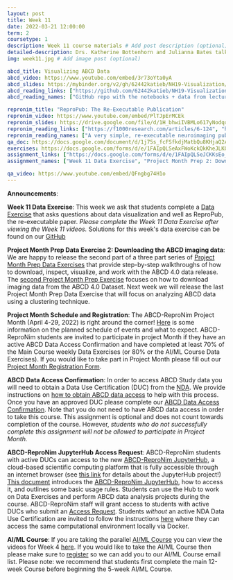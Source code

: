 ```yaml
---
layout: post
title: Week 11
date: 2022-03-21 12:00:00
term: 2
coursetype: 1
description: Week 11 course materials # Add post description (optional)
detailed-description: Drs. Katherine Bottenhorn and Julianna Bates talk about visualizing data in Python and creating re-executable research publications with ReproPub.
img: week11.jpg # Add image post (optional)

abcd_title: Visualizing ABCD Data
abcd_video: https://www.youtube.com/embed/3r73oYta0yA
abcd_slides: https://mybinder.org/v2/gh/62442katieb/NH19-Visualization/binder-live
abcd_reading_links: ["https://github.com/62442katieb/NH19-Visualization/tree/binder-live", "https://github.com/neurohackademy/visualization-in-python/blob/master/visualization-in-python.ipynb", "https://doi.org/10.1109/ICSCEE.2018.8538413", "https://towardsdatascience.com/introduction-to-data-visualization-in-python-89a54c97fbed", "https://towardsdatascience.com/complete-guide-to-data-visualization-with-python-2dd74df12b5e"]
abcd_reading_names: ["GitHub repo with the notebooks + data from lecture","Tal Yarkoni's Neurohackademy 2018 data visualization tutorial", "Fahad & Yahya: Big Data Visualization: Allotting by R and Python with GUI Tools", "Towards Data Science: Introduction to Data Visualization in Python", "Towards Data Science: Complete Guide to Data Visualization with Python"]

repronim_title: "ReproPub: The Re-Executable Publication"
repronim_video: https://www.youtube.com/embed/PlTJpErMCEk
repronim_slides: https://drive.google.com/file/d/1H_bhwiIVBMLo617yNodqqZxySAr7op8c/view?usp=sharing
repronim_reading_links: ["https://f1000research.com/articles/6-124", "https://zenodo.org/record/3336609#.X3IzuNNKjOQ"]
repronim_reading_names: ["A very simple, re-executable neuroimaging publication", "The ReproPub: A hybrid research object for supporting publication-level re-execution and generalization of neuroimaging research findings"]
qa_doc: https://docs.google.com/document/d/1j75s_fcFSfkdjMatbQu8KHjaQ2AFxJ2AOI3qEf9JNUA/edit?usp=sharing
exercises: https://docs.google.com/forms/d/e/1FAIpQLSeAxFWoKckQkKheJLKOKKafoSMD-37iWzocZCaNR_V8KWlbcw/viewform?usp=sf_link
assignment_links: ["https://docs.google.com/forms/d/e/1FAIpQLSeJCKKsEo_LXdmfpAJ42_Tjy5E-B9ukEUhZqs55-9vdkuLvUw/viewform?usp=sf_link", "https://github.com/ABCD-ReproNim/exercises/blob/main/project_month_prep/downloadMRI.md",  "https://docs.google.com/forms/d/e/1FAIpQLSdZbXLB2HdciB88YN3JIXg6OdUN2dq1KnLTolIcos2Tu6FazA/viewform?usp=sf_link", "https://docs.google.com/forms/d/e/1FAIpQLSefrxRzdjFak_BoxTL5bE-TnsJdg9KbGvFdOwuW7zliZ96z7g/viewform?usp=sf_link"]
assignment_names: ["Week 11 Data Exercise", "Project Month Prep 2: Download ABCD 4.0 Imaging Data (this assignment is optional and you will not turn in anything for it but if you plan to attend Project Month we recommend trying it!", "ABCD Data Access Confirmation (this assignment is optional and we will re-post it each week until April 1, 2022)", "ABCD-ReproNim JupyterHub Access Request (this assignment is optional and will be re-posted  each week until April 1, 2022)"]

qa_video: https://www.youtube.com/embed/QFngbg74H1o
---
```


**Announcements**:

**Week 11 Data Exercise**: This week we ask that students complete a [Data Exercise](https://docs.google.com/forms/d/e/1FAIpQLSeJCKKsEo_LXdmfpAJ42_Tjy5E-B9ukEUhZqs55-9vdkuLvUw/viewform?usp=sf_link) that asks questions about data visualization and well as ReproPub, the re-executable paper. *Please complete the Week 11 Data Exercise after viewing the Week 11 videos.* Solutions for this week's data exercise can be found on our [GitHub](https://github.com/ABCD-ReproNim/exercises/blob/main/week_11/week_11_year_2_quiz.md)

**Project Month Prep Data Exercise 2: Downloading the ABCD imaging data**: We are happy to release the second part of a three part series of [Project Month Prep Data Exercises](https://abcd-repronim.github.io/materials/project-month-data-exercises/) that provide step-by-step walkthroughs of how to download, inspect, visualize, and work with the ABCD 4.0 data release. The [second Project Month Prep Exercise](https://github.com/ABCD-ReproNim/exercises/blob/main/project_month_prep/downloadMRI.md) focuses on how to download imaging data from the ABCD 4.0 Dataset. Next week we will release the last Project Month Prep Data Exercise that will focus on analyzing ABCD data using a clustering technique.

**Project Month Schedule and Registration**: The ABCD-ReproNim Project Month (April 4-29, 2022) is right around the corner! [Here](https://docs.google.com/document/d/1_MpajolWdj3eN5vG83GnpljOO4t3Kmi7eOBPkZtXceY/edit?usp=sharing) is some information on the planned schedule of events and what to expect. ABCD-ReproNim students are invited to participate in project Month if they have an active ABCD Data Access Confirmation and have completed at least 70% of the Main Course weekly Data Exercises (or 80% or the AI/ML Course Data Exercises). If you would like to take part in Project Month please fill out our [Project Month Registration Form](https://docs.google.com/forms/d/e/1FAIpQLSf9V3k-TF6EaQKdJ1eXC8BtOIRbJ2JPvcyrw-NFjPxYk6wAGA/viewform?usp=sf_link).

**ABCD Data Access Confirmation**: In order to access ABCD Study data you will need to obtain a Data Use Certification (DUC) from the [NDA](https://nda.nih.gov/). We provide instructions on [how to obtain ABCD data access](https://docs.google.com/document/d/18hsT2x15bypuXFcfMQb9Ck_YEB7VvY2j4w5hwbV78A4/edit?usp=sharing) to help with this process. Once you have an approved DUC please complete our [ABCD Data Access Confirmation](https://docs.google.com/forms/d/e/1FAIpQLSdZbXLB2HdciB88YN3JIXg6OdUN2dq1KnLTolIcos2Tu6FazA/viewform?usp=sf_link). Note that you do not need to have ABCD data access in order to take this course. This assignment is optional and does not count towards completion of the course. However, *students who do not successfully complete this assignment will not be allowed to participate in Project Month.*

**ABCD-ReproNim JupyterHub Access Request**: ABCD-ReproNim students with active DUCs can access to the new [ABCD-ReproNim JupyterHub](https://abcd.repronim.org/), a cloud-based scientific computing platform that is fully accessible through an internet browser (see [this link](https://jupyter.org/hub) for details about the JupyterHub project!) [This document](https://docs.google.com/document/d/1kXvK2c_N9TkIAYn21WfzlCPtJvxhjW13Ftf0DwnAnlg/edit?usp=sharing) introduces the [ABCD-ReproNim JupyterHub](https://abcd.repronim.org/), how to access it, and outlines some basic usage rules. Students can use the Hub to work on Data Exercises and perform ABCD data analysis projects during the course. ABCD-ReproNim staff will grant access to students with active DUCs who submit an [Access Request](https://docs.google.com/forms/d/e/1FAIpQLSefrxRzdjFak_BoxTL5bE-TnsJdg9KbGvFdOwuW7zliZ96z7g/viewform?usp=sf_link). Students *without* an active NDA Data Use Certification are invited to follow the instructions [here](https://neurostars.org/t/using-abcd-repronim-jupyterhub-container-locally-via-docker) where they can access the same computational environment locally via Docker.

**AI/ML Course**: If you are taking the parallel [AI/ML Course](https://www.abcd-repronim.org/ml.html) you can view the videos for Week 4 [here](https://abcd-repronim.github.io/materials/aiml-week-4/). If you would like to take the AI/ML Course then please make sure to [register](https://bit.ly/ABCD-ReproNim-Register) so we can add you to our AI/ML Course email list. Please note: we recommend that students first complete the main 12-week Course before beginning the 5-week AI/ML Course.
